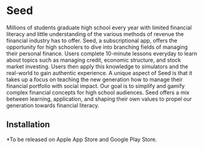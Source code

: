 # Seed

Millions of students graduate high school every year with limited financial literacy and little understanding of the various methods of revenue the financial industry has to offer. Seed, a subscriptional app, offers the opportunity for high schoolers to dive into branching fields of managing their personal finance. Users complete 10-minute lessons everyday to learn about topics such as managing credit, economic structure, and stock market investing. Users then apply this knowledge to simulators and the real-world to gain authentic experience. A unique aspect of Seed is that it takes up a focus on teaching the new generation how to manage their financial portfolio with social impact. Our goal is to simplify and gamify complex financial concepts for high school audiences. Seed offers a mix between learning, application, and shaping their own values to propel our generation towards financial literacy.

## Installation

*To be released on Apple App Store and Google Play Store.